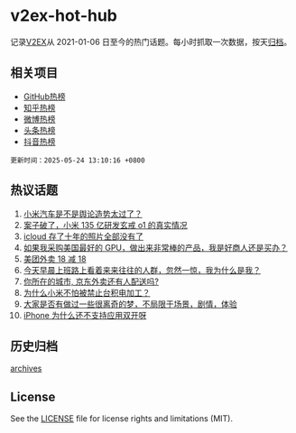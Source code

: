 # v2ex-hot-hub

 记录[V2EX](https://www.v2ex.com/)从 2021-01-06 日至今的热门话题。每小时抓取一次数据，按天[归档](archives)。
 
 ## 相关项目

- [GitHub热榜](https://github.com/lonnyzhang423/github-hot-hub)
- [知乎热榜](https://github.com/lonnyzhang423/zhihu-hot-hub)
- [微博热榜](https://github.com/lonnyzhang423/weibo-hot-hub)
- [头条热榜](https://github.com/lonnyzhang423/toutiao-hot-hub)
- [抖音热榜](https://github.com/lonnyzhang423/douyin-hot-hub)


 `更新时间：2025-05-24 13:10:16 +0800`

## 热议话题

1. [小米汽车是不是舆论造势太过了？](https://www.v2ex.com/t/1133883)
1. [案子破了，小米 135 亿研发玄戒 o1 的真实情况](https://www.v2ex.com/t/1133928)
1. [icloud 存了十年的照片全部没有了](https://www.v2ex.com/t/1133848)
1. [如果我采购美国最好的 GPU，做出来非常棒的产品，我是好商人还是买办？](https://www.v2ex.com/t/1133886)
1. [美团外卖 18 减 18](https://www.v2ex.com/t/1133973)
1. [今天早晨上班路上看着来来往往的人群，忽然一惊，我为什么是我？](https://www.v2ex.com/t/1133810)
1. [你所在的城市, 京东外卖还有人配送吗?](https://www.v2ex.com/t/1133818)
1. [为什么小米不怕被禁止台积电加工？](https://www.v2ex.com/t/1133817)
1. [大家是否有做过一些很离奇的梦，不局限于场景，剧情，体验](https://www.v2ex.com/t/1133882)
1. [iPhone 为什么还不支持应用双开呀](https://www.v2ex.com/t/1133859)

## 历史归档

[archives](archives)

## License

See the [LICENSE](LICENSE) file for license rights and limitations (MIT).
